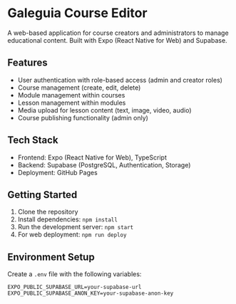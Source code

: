 # Galeguia Course Editor

A web-based application for course creators and administrators to manage educational content. Built with Expo (React Native for Web) and Supabase.

## Features

- User authentication with role-based access (admin and creator roles)
- Course management (create, edit, delete)
- Module management within courses
- Lesson management within modules
- Media upload for lesson content (text, image, video, audio)
- Course publishing functionality (admin only)

## Tech Stack

- Frontend: Expo (React Native for Web), TypeScript
- Backend: Supabase (PostgreSQL, Authentication, Storage)
- Deployment: GitHub Pages

## Getting Started

1. Clone the repository
2. Install dependencies: `npm install`
3. Run the development server: `npm start`
4. For web deployment: `npm run deploy`

## Environment Setup

Create a `.env` file with the following variables:
```
EXPO_PUBLIC_SUPABASE_URL=your-supabase-url
EXPO_PUBLIC_SUPABASE_ANON_KEY=your-supabase-anon-key
```